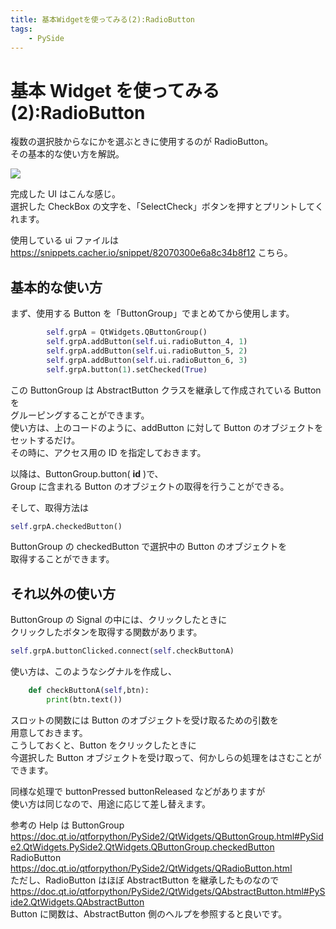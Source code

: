 ```yaml
---
title: 基本Widgetを使ってみる(2):RadioButton
tags:
    - PySide
---
```


# 基本 Widget を使ってみる(2):RadioButton

複数の選択肢からなにかを選ぶときに使用するのが RadioButton。  
その基本的な使い方を解説。

![](https://gyazo.com/6cf831e4fe126a407870f8b82bde509e.png)

完成した UI はこんな感じ。  
選択した CheckBox の文字を、「SelectCheck」ボタンを押すとプリントしてくれます。

使用している ui ファイルは
https://snippets.cacher.io/snippet/82070300e6a8c34b8f12
こちら。

<script src="https://embed.cacher.io/d6026a815967a314a1f845970c294ea62e59fc17.js?a=abcd6b52889638d633a3f71e5bb228a9"></script>

## 基本的な使い方

まず、使用する Button を「ButtonGroup」でまとめてから使用します。

```python
        self.grpA = QtWidgets.QButtonGroup()
        self.grpA.addButton(self.ui.radioButton_4, 1)
        self.grpA.addButton(self.ui.radioButton_5, 2)
        self.grpA.addButton(self.ui.radioButton_6, 3)
        self.grpA.button(1).setChecked(True)
```

この ButtonGroup は AbstractButton クラスを継承して作成されている Button を  
グルーピングすることができます。  
使い方は、上のコードのように、addButton に対して Button のオブジェクトをセットするだけ。  
その時に、アクセス用の ID を指定しておきます。

以降は、ButtonGroup.button( **id** )で、  
Group に含まれる Button のオブジェクトの取得を行うことができる。

そして、取得方法は

```python
self.grpA.checkedButton()
```

ButtonGroup の checkedButton で選択中の Button のオブジェクトを  
取得することができます。

## それ以外の使い方

ButtonGroup の Signal の中には、クリックしたときに  
クリックしたボタンを取得する関数があります。

```python
self.grpA.buttonClicked.connect(self.checkButtonA)
```

使い方は、このようなシグナルを作成し、

```python
    def checkButtonA(self,btn):
        print(btn.text())
```

スロットの関数には Button のオブジェクトを受け取るための引数を  
用意しておきます。  
こうしておくと、Button をクリックしたときに  
今選択した Button オブジェクトを受け取って、何かしらの処理をはさむことができます。

同様な処理で buttonPressed buttonReleased などがありますが  
使い方は同じなので、用途に応じて差し替えます。

参考の Help は
ButtonGroup  
https://doc.qt.io/qtforpython/PySide2/QtWidgets/QButtonGroup.html#PySide2.QtWidgets.PySide2.QtWidgets.QButtonGroup.checkedButton
RadioButton  
https://doc.qt.io/qtforpython/PySide2/QtWidgets/QRadioButton.html  
ただし、RadioButton はほぼ AbstractButton を継承したものなので  
https://doc.qt.io/qtforpython/PySide2/QtWidgets/QAbstractButton.html#PySide2.QtWidgets.QAbstractButton  
Button に関数は、AbstractButton 側のヘルプを参照すると良いです。
